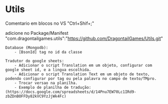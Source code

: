 # Utils

Comentario em blocos no VS "Ctrl+Shif+;"

adicione no Package/Manifest
    "com.dragontailgames.utils":"https://github.com/DragontailGames/Utils.git"
    
    Database (Mongodb):
        - [BsonId] tag no id da classe
        
    Tradutor do google sheets:
        - Adicionar o script Translation em um objeto, configurar com google sheet id, e a lingua escolhida.
        - Adicionar o script Translation Text em um objeto de texto, podendo configurar por tag ou pela palavra no campo de texto/TMpro.
        - Trocar versao na planilha.
        - Exemplo de planilha de tradução: (https://docs.google.com/spreadsheets/d/14Pnu7EW70Lc1IRd9-zbZDnBOFFDy82kVC9YzJjWk4Fc)
